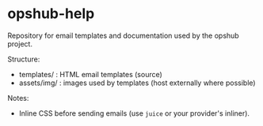 # opshub-help

Repository for email templates and documentation used by the opshub project.

Structure:
- templates/ : HTML email templates (source)
- assets/img/ : images used by templates (host externally where possible)

Notes:
- Inline CSS before sending emails (use `juice` or your provider's inliner).
